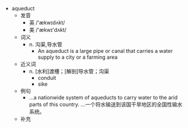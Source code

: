 - aqueduct
  - 发音
    - 英 /'ækwɪdʌkt/
    - 美 /'ækwɪ'dʌkt/
  - 词义
    - n. 沟渠,导水管
      - An aqueduct is a large pipe or canal that carries a water supply to a city or a farming area
  - 近义词
    - n. [水利]渡槽；[解剖]导水管；沟渠
      - conduit
      - sike
  - 例句
    - ...a nationwide system of aqueducts to carry water to the arid parts of this country. ...一个将水输送到该国干旱地区的全国性输水系统。
  - 补充